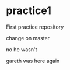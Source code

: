 practice1
=========

First practice repository

change on master

no he wasn't

gareth was here again
